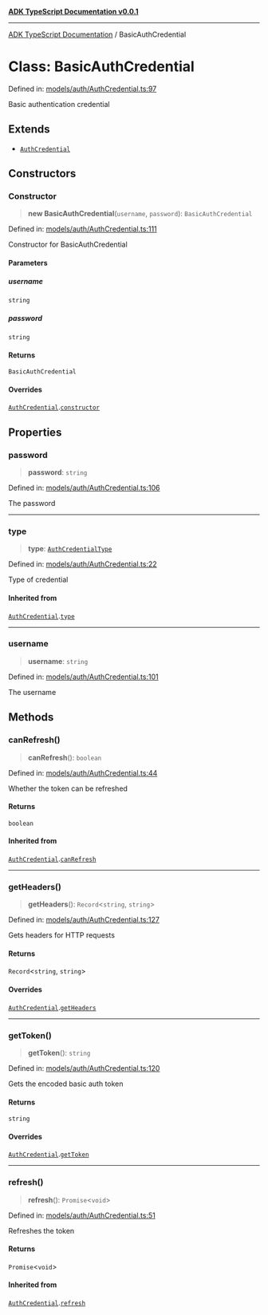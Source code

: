 [**ADK TypeScript Documentation v0.0.1**](../README.md)

***

[ADK TypeScript Documentation](../globals.md) / BasicAuthCredential

# Class: BasicAuthCredential

Defined in: [models/auth/AuthCredential.ts:97](https://github.com/pontus-devoteam/adk-typescript/blob/9fe8a397cfb495545a029b2d9b6f8a0adf2c2de5/src/models/auth/AuthCredential.ts#L97)

Basic authentication credential

## Extends

- [`AuthCredential`](AuthCredential.md)

## Constructors

### Constructor

> **new BasicAuthCredential**(`username`, `password`): `BasicAuthCredential`

Defined in: [models/auth/AuthCredential.ts:111](https://github.com/pontus-devoteam/adk-typescript/blob/9fe8a397cfb495545a029b2d9b6f8a0adf2c2de5/src/models/auth/AuthCredential.ts#L111)

Constructor for BasicAuthCredential

#### Parameters

##### username

`string`

##### password

`string`

#### Returns

`BasicAuthCredential`

#### Overrides

[`AuthCredential`](AuthCredential.md).[`constructor`](AuthCredential.md#constructor)

## Properties

### password

> **password**: `string`

Defined in: [models/auth/AuthCredential.ts:106](https://github.com/pontus-devoteam/adk-typescript/blob/9fe8a397cfb495545a029b2d9b6f8a0adf2c2de5/src/models/auth/AuthCredential.ts#L106)

The password

***

### type

> **type**: [`AuthCredentialType`](../enumerations/AuthCredentialType.md)

Defined in: [models/auth/AuthCredential.ts:22](https://github.com/pontus-devoteam/adk-typescript/blob/9fe8a397cfb495545a029b2d9b6f8a0adf2c2de5/src/models/auth/AuthCredential.ts#L22)

Type of credential

#### Inherited from

[`AuthCredential`](AuthCredential.md).[`type`](AuthCredential.md#type)

***

### username

> **username**: `string`

Defined in: [models/auth/AuthCredential.ts:101](https://github.com/pontus-devoteam/adk-typescript/blob/9fe8a397cfb495545a029b2d9b6f8a0adf2c2de5/src/models/auth/AuthCredential.ts#L101)

The username

## Methods

### canRefresh()

> **canRefresh**(): `boolean`

Defined in: [models/auth/AuthCredential.ts:44](https://github.com/pontus-devoteam/adk-typescript/blob/9fe8a397cfb495545a029b2d9b6f8a0adf2c2de5/src/models/auth/AuthCredential.ts#L44)

Whether the token can be refreshed

#### Returns

`boolean`

#### Inherited from

[`AuthCredential`](AuthCredential.md).[`canRefresh`](AuthCredential.md#canrefresh)

***

### getHeaders()

> **getHeaders**(): `Record`\<`string`, `string`\>

Defined in: [models/auth/AuthCredential.ts:127](https://github.com/pontus-devoteam/adk-typescript/blob/9fe8a397cfb495545a029b2d9b6f8a0adf2c2de5/src/models/auth/AuthCredential.ts#L127)

Gets headers for HTTP requests

#### Returns

`Record`\<`string`, `string`\>

#### Overrides

[`AuthCredential`](AuthCredential.md).[`getHeaders`](AuthCredential.md#getheaders)

***

### getToken()

> **getToken**(): `string`

Defined in: [models/auth/AuthCredential.ts:120](https://github.com/pontus-devoteam/adk-typescript/blob/9fe8a397cfb495545a029b2d9b6f8a0adf2c2de5/src/models/auth/AuthCredential.ts#L120)

Gets the encoded basic auth token

#### Returns

`string`

#### Overrides

[`AuthCredential`](AuthCredential.md).[`getToken`](AuthCredential.md#gettoken)

***

### refresh()

> **refresh**(): `Promise`\<`void`\>

Defined in: [models/auth/AuthCredential.ts:51](https://github.com/pontus-devoteam/adk-typescript/blob/9fe8a397cfb495545a029b2d9b6f8a0adf2c2de5/src/models/auth/AuthCredential.ts#L51)

Refreshes the token

#### Returns

`Promise`\<`void`\>

#### Inherited from

[`AuthCredential`](AuthCredential.md).[`refresh`](AuthCredential.md#refresh)
